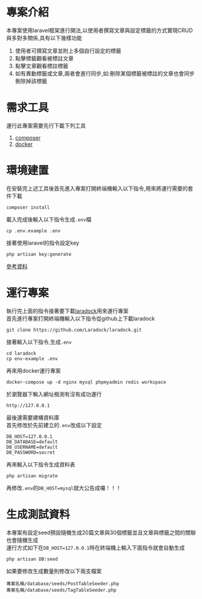 # 專案介紹
本專案使用laravel框架進行開法,以使用者撰寫文章與設定標籤的方式實現CRUD與多對多關係,具有以下幾樣功能
1. 使用者可撰寫文章並附上多個自行設定的標籤
2. 點擊標籤觀看被標註文章
3. 點擊文章觀看標註標籤
4. 如有異動標籤或文章,兩者會進行同步,如:刪除某個標籤被標註的文章也會同步刪除掉該標籤
# 需求工具
運行此專案需要先行下載下列工具
1. [composer](https://getcomposer.org/download/)
2. [docker](https://www.docker.com/)
# 環境建置
在安裝完上述工具後首先進入專案打開終端機輸入以下指令,用來將運行需要的套件下載
```
composer install
```
載入完成後輸入以下指令生成```.env```檔
```
cp .env.example .env
```
接著使用laravel的指令設定key
```
php artisan key:generate
```
[參考資料](https://medium.com/aydenlin/clone-a-laravel-project-from-remote-6bf656fd842a)
# 運行專案
執行完上面的指令接著要下載[laradock](https://laradock.io/)用來運行專案<br>
首先進行專案打開終端機輸入以下指令從github上下載laradock
```
git clone https://github.com/Laradock/laradock.git
```
接著輸入以下指令,生成```.env```
```
cd laradock
cp env-example .env
```
再來用docker運行專案
```
docker-compose up -d nginx mysql phpmyadmin redis workspace 
```
於瀏覽器下輸入網址檢測有沒有成功運行
```
http://127.0.0.1
```
最後還需要建構資料庫<br>
首先修改於先前建立的```.env```改成以下設定
```
DB_HOST=127.0.0.1
DB_DATABASE=default
DB_USERNAME=default
DB_PASSWORD=secret
```
再來輸入以下指令生成資料表
```
php artisan migrate
```
再修改```.env```的```DB_HOST=mysql```就大公告成囉！！！

# 生成測試資料

本專案有設定seed預設隨機生成20篇文章與30個標籤並且文章與標籤之間的關聯也會隨機生成<br>
運行方式如下在```DB_HOST=127.0.0.1```時在終端機上輸入下面指令就會自動生成
```
php artisan DB:seed  
```
如果要修改生成數量則修改以下兩支檔案
```
專案名稱/database/seeds/PostTableSeeder.php
專案名稱/database/seeds/TagTableSeeder.php
```
